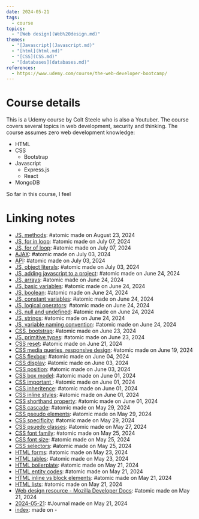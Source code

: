 ```yaml
---  
date: 2024-05-21  
tags:  
  - course  
topics:  
  - "[Web design](Web%20design.md)"  
themes:  
  - "[Javascript](Javascript.md)"  
  - "[html](html.md)"  
  - "[CSS](CSS.md)"  
  - "[databases](databases.md)"  
references:  
  - https://www.udemy.com/course/the-web-developer-bootcamp/  
---  
```

# Course details  
This is a Udemy course by Colt Steele who is also a Youtuber. The course covers several topics in web development, security and thinking. The course assumes zero web development knowledge:  
- HTML   
- CSS  
	- Bootstrap  
- Javascript  
	- Express.js  
	- React  
- MongoDB  
  
So far in this course, I feel   
  
# Linking notes  
  
- [JS, methods](../General/JS,%20methods.md): #atomic made on August 23, 2024  
- [JS, for in loop](../General/JS,%20for%20in%20loop.md): #atomic made on July 07, 2024  
- [JS, for of loop](../General/JS,%20for%20of%20loop.md): #atomic made on July 07, 2024  
- [AJAX](../General/AJAX.md): #atomic made on July 03, 2024  
- [API](../General/API.md): #atomic made on July 03, 2024  
- [JS, object literals](../General/JS,%20object%20literals.md): #atomic made on July 03, 2024  
- [JS, adding javascript to a project](../General/JS,%20adding%20javascript%20to%20a%20project.md): #atomic made on June 24, 2024  
- [JS, arrays](../General/JS,%20arrays.md): #atomic made on June 24, 2024  
- [JS, basic variables](../General/JS,%20basic%20variables.md): #atomic made on June 24, 2024  
- [JS, boolean](../General/JS,%20boolean.md): #atomic made on June 24, 2024  
- [JS, constant variables](../General/JS,%20constant%20variables.md): #atomic made on June 24, 2024  
- [JS, logical operators](../General/JS,%20logical%20operators.md): #atomic made on June 24, 2024  
- [JS, null and undefined](../General/JS,%20null%20and%20undefined.md): #atomic made on June 24, 2024  
- [JS, strings](../General/JS,%20strings.md): #atomic made on June 24, 2024  
- [JS, variable naming convention](../General/JS,%20variable%20naming%20convention.md): #atomic made on June 24, 2024  
- [CSS, bootstrap](../General/CSS,%20bootstrap.md): #atomic made on June 23, 2024  
- [JS, primitive types](../General/JS,%20primitive%20types.md): #atomic made on June 23, 2024  
- [CSS reset](../General/CSS%20reset.md): #atomic made on June 21, 2024  
- [CSS media queries, responsive design](../General/CSS%20media%20queries,%20responsive%20design.md): #atomic made on June 19, 2024  
- [CSS flexbox](../General/CSS%20flexbox.md): #atomic made on June 04, 2024  
- [CSS display](../General/CSS%20display.md): #atomic made on June 03, 2024  
- [CSS position](../General/CSS%20position.md): #atomic made on June 03, 2024  
- [CSS box model](../General/CSS%20box%20model.md): #atomic made on June 01, 2024  
- [CSS important ](../General/CSS%20important.md): #atomic made on June 01, 2024  
- [CSS inheritence](../General/CSS%20inheritence.md): #atomic made on June 01, 2024  
- [CSS inline styles](../General/CSS%20inline%20styles.md): #atomic made on June 01, 2024  
- [CSS shorthand property](../General/CSS%20shorthand%20property.md): #atomic made on June 01, 2024  
- [CSS cascade](../General/CSS%20cascade.md): #atomic made on May 29, 2024  
- [CSS pseudo elements](../General/CSS%20pseudo%20elements.md): #atomic made on May 29, 2024  
- [CSS specificity](../General/CSS%20specificity.md): #atomic made on May 29, 2024  
- [CSS psuedo classes](../General/CSS%20psuedo%20classes.md): #atomic made on May 27, 2024  
- [CSS font family](../General/CSS%20font%20family.md): #atomic made on May 25, 2024  
- [CSS font size](../General/CSS%20font%20size.md): #atomic made on May 25, 2024  
- [CSS selectors](../General/CSS%20selectors.md): #atomic made on May 25, 2024  
- [HTML forms](../General/HTML%20forms.md): #atomic made on May 23, 2024  
- [HTML tables](../General/HTML%20tables.md): #atomic made on May 23, 2024  
- [HTML boilerplate](../General/HTML%20boilerplate.md): #atomic made on May 21, 2024  
- [HTML entity codes](../General/HTML%20entity%20codes.md): #atomic made on May 21, 2024  
- [HTML inline vs block elements](../General/HTML%20inline%20vs%20block%20elements.md): #atomic made on May 21, 2024  
- [HTML lists](../General/HTML%20lists.md): #atomic made on May 21, 2024  
- [Web design resource - Mozilla Developer Docs](../General/Web%20design%20resource%20-%20Mozilla%20Developer%20Docs.md): #atomic made on May 21, 2024  
- [2024-05-21](../../../2024-05-21.md): #Journal made on May 21, 2024  
- [index](../../index.md):  made on \-  
  
